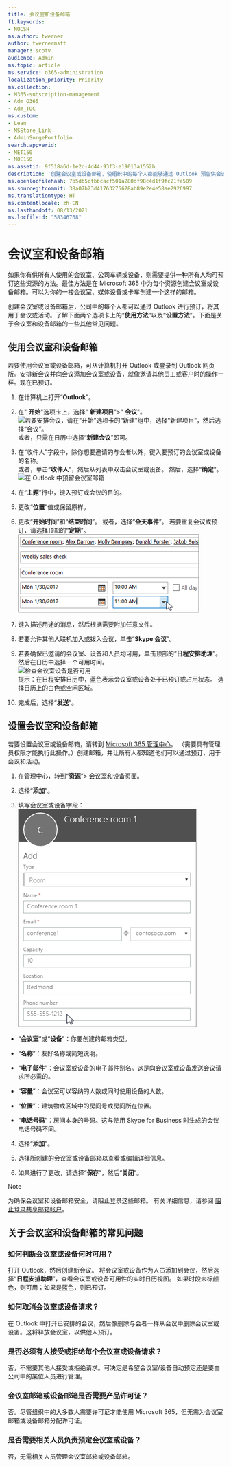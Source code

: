 ```yaml
---
title: 会议室和设备邮箱
f1.keywords:
- NOCSH
ms.author: twerner
author: twernermsft
manager: scotv
audience: Admin
ms.topic: article
ms.service: o365-administration
localization_priority: Priority
ms.collection:
- M365-subscription-management
- Adm_O365
- Adm_TOC
ms.custom:
- Lean
- MSStore_Link
- AdminSurgePortfolio
search.appverid:
- MET150
- MOE150
ms.assetid: 9f518a6d-1e2c-4d44-93f3-e19013a1552b
description: '创建会议室或设备邮箱，使组织中的每个人都能够通过 Outlook 预留供会议或活动使用。 '
ms.openlocfilehash: 7b5db5cfbbcacf501a280df98c4d1f9fc21fe509
ms.sourcegitcommit: 38a07b23d41763275628ab89e2e4e58ae2926997
ms.translationtype: HT
ms.contentlocale: zh-CN
ms.lasthandoff: 08/13/2021
ms.locfileid: "58346768"
---
```

# <a name="room-and-equipment-mailboxes"></a>会议室和设备邮箱

如果你有供所有人使用的会议室、公司车辆或设备，则需要提供一种所有人均可预订这些资源的方法。最佳方法是在 Microsoft 365 中为每个资源创建会议室或设备邮箱。可以为你的一楼会议室、媒体设备或卡车创建一个这样的邮箱。
  
创建会议室或设备邮箱后，公司中的每个人都可以通过 Outlook 进行预订，将其用于会议或活动。了解下面两个选项卡上的“**使用方法**”以及“**设置方法**”。下面是关于会议室和设备邮箱的一些其他常见问题。 
  
## <a name="use-room-and-equipment-mailboxes"></a>使用会议室和设备邮箱

若要使用会议室或设备邮箱，可从计算机打开 Outlook 或登录到 Outlook 网页版。安排新会议并向会议添加会议室或设备，就像邀请其他员工或客户时的操作一样。现在已预订。
  
1. 在计算机上打开“**Outlook**”。 
    
2. 在" **开始**"选项卡上，选择" **新建项目**"\>" **会议**"。<br/>![若要安排会议，请在“开始”选项卡的“新建”组中，选择“新建项目”，然后选择“会议”。](../../media/ffd575a8-1036-4d67-b839-73941fc60276.png)<br/>或者，只需在日历中选择“**新建会议**”即可。
    
3. 在“收件人”字段中，除你想要邀请的与会者以外，键入要预订的会议室或设备的名称。<br/>或者，单击“**收件人**”，然后从列表中双击会议室或设备。 然后，选择“**确定**”。<br/>![在 Outlook 中预留会议室邮箱](../../media/4588c806-9fb9-46c9-b2d8-34caa943e28e.png)
  
4. 在“**主题**”行中，键入预订或会议的目的。 
    
5. 更改“**位置**”值或保留原样。 
    
6. 更改“**开始时间**”和“**结束时间**”。 或者，选择“**全天事件**”。 若要重复会议或预订，请选择顶部的“**定期**”。<br/>![预留会议时间](../../media/4b72a0a6-4da2-449e-909e-85ea79f78e2c.png)
  
7. 键入描述用途的消息，然后根据需要附加任意文件。
    
8. 若要允许其他人联机加入或拨入会议，单击“**Skype 会议**”。
    
9. 若要确保已邀请的会议室、设备和人员均可用，单击顶部的“**日程安排助理**”。 然后在日历中选择一个可用时间。<br/> ![检查会议室设备是否可用](../../media/eb0097c6-4263-4b63-bfca-f7c03ad99b4f.png)<br/>提示：在日程安排日历中，蓝色表示会议室或设备处于已预订或占用状态。 选择日历上的白色或空闲区域。 
  
10. 完成后，选择“**发送**”。
    
## <a name="set-up-room-and-equipment-mailboxes"></a>设置会议室和设备邮箱

若要设置会议室或设备邮箱，请转到 <a href="https://go.microsoft.com/fwlink/p/?linkid=2024339" target="_blank">Microsoft 365 管理中心</a>。 （需要具有管理员权限才能执行此操作。）创建邮箱，并让所有人都知道他们可以通过预订，用于会议和活动。
  
1. 在管理中心，转到“**资源**”\> [会议室和设备](https://go.microsoft.com/fwlink/p/?linkid=2067334)页面。
  
2. 选择“**添加**”。
    
3. 填写会议室或设备字段：<br/>![在 Microsoft 365 中添加会议室邮箱](../../media/114d49e3-976e-40ef-b0af-2b0f5c85f15e.png)<br/>
  
  - “**会议室**”或“**设备**”：你要创建的邮箱类型。
    
  - “**名称**”：友好名称或简短说明。
    
  - “**电子邮件**”：会议室或设备的电子邮件别名。这是向会议室或设备发送会议请求所必需的。
    
  - “**容量**”：会议室可以容纳的人数或同时使用设备的人数。
    
  - “**位置**”：建筑物或区域中的房间号或房间所在位置。
    
  - “**电话号码**”：房间本身的号码。这与使用 Skype for Business 时生成的会议电话号码不同。
    
4. 选择“**添加**”。
    
5. 选择所创建的会议室或设备邮箱以查看或编辑详细信息。
  
6. 如果进行了更改，请选择“**保存**”，然后“**关闭**”。

> [!Note]
> 为确保会议室和设备邮箱安全，请阻止登录这些邮箱。 有关详细信息，请参阅 [阻止登录共享邮箱帐户](/office365/admin/email/create-a-shared-mailbox#block-sign-in-for-the-shared-mailbox-account)。

## <a name="common-questions-about-room-and-equipment-mailboxes"></a>关于会议室和设备邮箱的常见问题

### <a name="how-can-you-tell-when-the-room-or-equipment-is-available"></a>如何判断会议室或设备何时可用？

打开 Outlook，然后创建新会议。 将会议室或设备作为人员添加到会议，然后选择“**日程安排助理**”，查看会议室或设备可用性的实时日历视图。 如果时段未标颜色，则可用；如果是蓝色，则已预订。 
  
### <a name="how-do-you-cancel-a-room-or-equipment-request"></a>如何取消会议室或设备请求？

在 Outlook 中打开已安排的会议，然后像删除与会者一样从会议中删除会议室或设备。这将释放会议室，以供他人预订。
  
### <a name="does-someone-have-to-accept-or-decline-every-room-or-equipment-request"></a>是否必须有人接受或拒绝每个会议室或设备请求？

 否，不需要其他人接受或拒绝请求。可决定是希望会议室/设备自动预定还是要由公司中的某位人员进行管理。 
  
### <a name="does-a-room-mailbox-or-equipment-mailbox-need-a-product-license"></a>会议室邮箱或设备邮箱是否需要产品许可证？

否。尽管组织中的大多数人需要许可证才能使用 Microsoft 365，但无需为会议室邮箱或设备邮箱分配许可证。
  
### <a name="do-i-need-an-owner-in-charge-of-booking-the-rooms-or-equipment"></a>是否需要相关人员负责预定会议室或设备？

 否，无需相关人员管理会议室邮箱或设备邮箱。